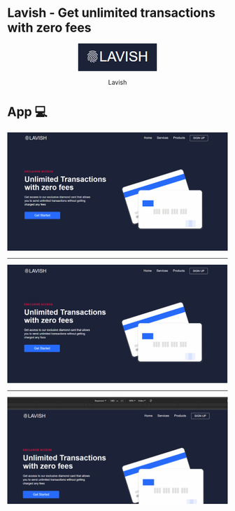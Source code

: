 # Lavish - Get unlimited transactions with zero fees
<div align="center">
  <img src="./github/logo.png" alt="lavish">
  <p>Lavish</p>
</div>

# App 💻
<img src="./github/navegacao.gif" alt="navegao">
<hr />
<img src="./github/navegacao2.gif" alt="navegao">
<hr />
<img src="./github/navegacao3.gif" alt="navegao">